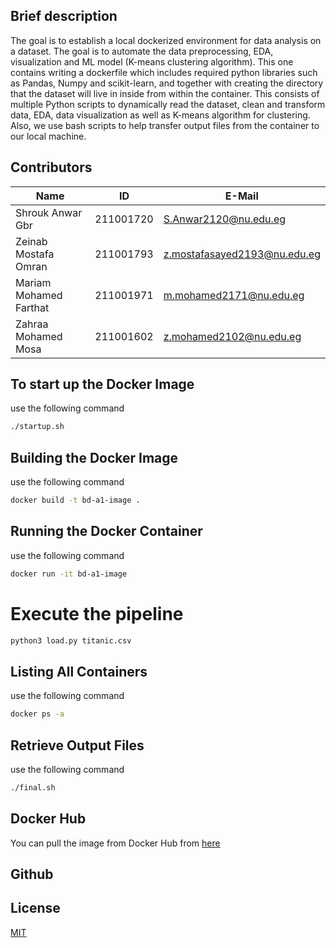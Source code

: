 ## Brief description

The goal is to establish a local dockerized environment for data analysis on a dataset. The goal is to automate the data preprocessing, EDA, visualization and ML model (K-means clustering algorithm). This one contains writing a dockerfile which includes required python libraries such as Pandas, Numpy and scikit-learn, and together with creating the directory that the dataset will live in inside from within the container. This consists of multiple Python scripts to dynamically read the dataset, clean and transform data, EDA, data visualization as well as K-means algorithm for clustering. Also, we use bash scripts to help transfer output files from the container to our local machine.

## Contributors

| Name                    | ID         | E-Mail                     |
|-------------------------|------------|----------------------------|
| Shrouk Anwar Gbr        | 211001720  | S.Anwar2120@nu.edu.eg      |
| Zeinab Mostafa Omran    | 211001793  | z.mostafasayed2193@nu.edu.eg|
| Mariam Mohamed Farthat  | 211001971  | m.mohamed2171@nu.edu.eg    |
| Zahraa Mohamed Mosa     | 211001602  | z.mohamed2102@nu.edu.eg    |

## To start up the Docker Image
use the following command
```bash
./startup.sh
```
## Building the Docker Image
use the following command
```bash
docker build -t bd-a1-image .
```
## Running the Docker Container
use the following command
```bash
docker run -it bd-a1-image
```
# Execute the pipeline
```bash
python3 load.py titanic.csv
```
## Listing All Containers
use the following command
```bash
docker ps -a
```
## Retrieve Output Files
use the following command
```bash
./final.sh
```

## Docker Hub
You can pull the image from Docker Hub from [here](https://hub.docker.com/repository/docker/shroukgbr89/bd-a1-image/general)

## Github


## License
[MIT](https://choosealicense.com/licenses/mit/)